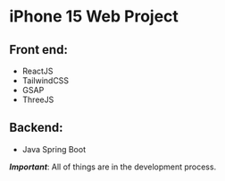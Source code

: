 # iPhone 15 Web Project
## Front end:
- ReactJS
- TailwindCSS
- GSAP
- ThreeJS
## Backend:
- Java Spring Boot

_**Important**_: All of things are in the development process.
